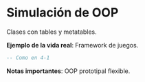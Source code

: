 # Simulación de OOP

Clases con tables y metatables.

**Ejemplo de la vida real**: Framework de juegos.

```lua
-- Como en 4-1
```

**Notas importantes**: OOP prototipal flexible.